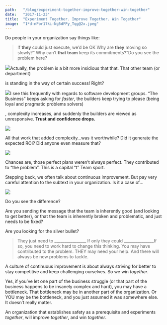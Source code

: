 ```yaml
---
path:	"/blog/experiment-together-improve-together-win-together"
date:	"2017-11-23"
title:	"Experiment Together. Improve Together. Win Together"
image:	"1*d-nPor17ki-Ng5dFPy_Tqg@2x.jpeg"
---
```


Do people in your organization say things like:


> If **they** could just execute, we’d be OK
> Why are **they** moving so slowly?”
> Why can’t **that team** keep its commitments?”Do you see the problem here?

![](/images/1*d-nPor17ki-Ng5dFPy_Tqg@2x.jpeg)Actually, the problem is a bit more insidious that that. That other team (or department)

 is standing in the way of certain success! Right?

![](/images/1*bIUI55ro1quMjixyFJoChA@2x.jpeg)I see this frequently with regards to software development groups. “The Business” keeps asking for *faster*, the builders keep trying to please (being loyal and pragmatic problems solvers)

, complexity increases, and suddenly the builders are viewed as unresponsive. **Trust and confidence drops.**

![](/images/1*UCxr5Z5SQggzQhonuFNMfA@2x.jpeg)

All that work that added complexity…was it worthwhile? Did it generate the expected ROI? Did anyone even measure that?

![](/images/1*lP3AINl6P_8GWZRNs3gy6g@2x.jpeg)

Chances are, those perfect plans weren’t always perfect. They contributed to “the problem”. This is a capital “t” Team sport.

Stepping back, we often talk about continuous improvement. But pay very careful attention to the subtext in your organization. Is it a case of…

![](/images/1*ry5Ok07d2EfJfEm1sWDYIg@2x.jpeg)

Do you see the difference?

Are you sending the message that the team is inherently good (and looking to get better), or that the team is inherently broken and problematic, and just needs to be fixed?

Are you looking for the silver bullet?


> They just need to \_\_\_\_\_\_\_\_\_\_\_\_\_\_\_\_
> If only they could \_\_\_\_\_\_\_\_\_\_\_\_\_\_\_If so, you need to work hard to change this thinking. You may have contributed to the problem. THEY may need your help. And there will always be new problems to tackle.

A culture of continuous improvement is about always striving for better to stay competitive and keep challenging ourselves. So we win *together*.

Yes, if you’ve let one part of the business struggle (or that part of the business happens to be insanely complex and hard), you may have a bottleneck. That bottleneck may be in another part of the organization. Or YOU may be the bottleneck, and you just assumed it was somewhere else. It doesn’t really matter.

An organization that establishes safety as a prerequisite and experiments *together*, will improve *together*, and win *together*.

